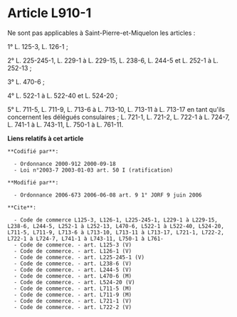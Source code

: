 # Article L910-1

Ne sont pas applicables à Saint-Pierre-et-Miquelon les articles :

1° L. 125-3, L. 126-1 ;

2° L. 225-245-1, L. 229-1 à L. 229-15, L. 238-6, L. 244-5 et L. 252-1 à L. 252-13 ;

3° L. 470-6 ;

4° L. 522-1 à L. 522-40 et L. 524-20 ;

5° L. 711-5, L. 711-9, L. 713-6 à L. 713-10, L. 713-11 à L. 713-17 en tant qu'ils concernent les délégués consulaires ; L.
721-1, L. 721-2, L. 722-1 à L. 724-7, L. 741-1 à L. 743-11, L. 750-1 à L. 761-11.

**Liens relatifs à cet article**

	**Codifié par**:

	  - Ordonnance 2000-912 2000-09-18
	  - Loi n°2003-7 2003-01-03 art. 50 I (ratification)

	**Modifié par**:

	  - Ordonnance 2006-673 2006-06-08 art. 9 1° JORF 9 juin 2006

	**Cite**:

	  - Code de commerce L125-3, L126-1, L225-245-1, L229-1 à L229-15, L238-6, L244-5, L252-1 à L252-13, L470-6, L522-1 à L522-40, L524-20, L711-5, L711-9, L713-6 à L713-10, L713-11 à L713-17, L721-1, L722-2, L722-1 à L724-7, L741-1 à L743-11, L750-1 à L761-
	  - Code de commerce. - art. L125-3 (V)
	  - Code de commerce. - art. L126-1 (V)
	  - Code de commerce. - art. L225-245-1 (V)
	  - Code de commerce. - art. L238-6 (V)
	  - Code de commerce. - art. L244-5 (V)
	  - Code de commerce. - art. L470-6 (M)
	  - Code de commerce. - art. L524-20 (V)
	  - Code de commerce. - art. L711-5 (M)
	  - Code de commerce. - art. L711-9 (M)
	  - Code de commerce. - art. L721-1 (V)
	  - Code de commerce. - art. L722-2 (V)
